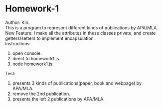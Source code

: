 # Homework-1
Author: Kiri.</br>
This is a program to represent different kinds of publications by APA/MLA.</br>
New Feature: I make all the attributes in these classes private, and create getters/setters to implement encapsulation.</br>
Instructions:</br>
1. open console.</br>
2. direct to homework1.js.</br>
3. node homework1.js.</br>

Test:</br>
1. presents 3 kinds of publications(paper, book and webpage) by APA/MLA.</br>
2. remove the 2nd publication.</br>
3. presents the left 2 publications by APA/MLA.</br>
